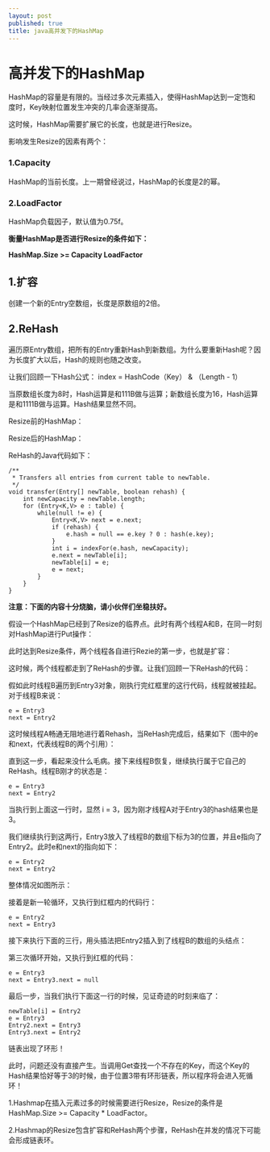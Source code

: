 ```yaml
---
layout: post
published: true
title: java高并发下的HashMap
---
```

# 高并发下的HashMap

HashMap的容量是有限的。当经过多次元素插入，使得HashMap达到一定饱和度时，Key映射位置发生冲突的几率会逐渐提高。

这时候，HashMap需要扩展它的长度，也就是进行Resize。

影响发生Resize的因素有两个：

### 1.Capacity

HashMap的当前长度。上一期曾经说过，HashMap的长度是2的幂。

### 2.LoadFactor

HashMap负载因子，默认值为0.75f。

**衡量HashMap是否进行Resize的条件如下：**

**HashMap.Size   >=  Capacity  LoadFactor**


## 1.扩容

创建一个新的Entry空数组，长度是原数组的2倍。


## 2.ReHash

遍历原Entry数组，把所有的Entry重新Hash到新数组。为什么要重新Hash呢？因为长度扩大以后，Hash的规则也随之改变。

让我们回顾一下Hash公式：
index =  HashCode（Key） &  （Length - 1） 

当原数组长度为8时，Hash运算是和111B做与运算；新数组长度为16，Hash运算是和1111B做与运算。Hash结果显然不同。

Resize前的HashMap：


Resize后的HashMap：


ReHash的Java代码如下：

    /**
     * Transfers all entries from current table to newTable.
     */
    void transfer(Entry[] newTable, boolean rehash) {
        int newCapacity = newTable.length;
        for (Entry<K,V> e : table) {
            while(null != e) {
                Entry<K,V> next = e.next;
                if (rehash) {
                    e.hash = null == e.key ? 0 : hash(e.key);
                }
                int i = indexFor(e.hash, newCapacity);
                e.next = newTable[i];
                newTable[i] = e;
                e = next;
            }
        }
    }

**注意：下面的内容十分烧脑，请小伙伴们坐稳扶好。**


假设一个HashMap已经到了Resize的临界点。此时有两个线程A和B，在同一时刻对HashMap进行Put操作：

此时达到Resize条件，两个线程各自进行Rezie的第一步，也就是扩容：

这时候，两个线程都走到了ReHash的步骤。让我们回顾一下ReHash的代码：

假如此时线程B遍历到Entry3对象，刚执行完红框里的这行代码，线程就被挂起。对于线程B来说：

    e = Entry3
    next = Entry2

这时候线程A畅通无阻地进行着Rehash，当ReHash完成后，结果如下（图中的e和next，代表线程B的两个引用）：

直到这一步，看起来没什么毛病。接下来线程B恢复，继续执行属于它自己的ReHash。线程B刚才的状态是：

    e = Entry3
    next = Entry2

当执行到上面这一行时，显然 i = 3，因为刚才线程A对于Entry3的hash结果也是3。

我们继续执行到这两行，Entry3放入了线程B的数组下标为3的位置，并且e指向了Entry2。此时e和next的指向如下：

    e = Entry2
    next = Entry2

整体情况如图所示：

接着是新一轮循环，又执行到红框内的代码行：

    e = Entry2
    next = Entry3

接下来执行下面的三行，用头插法把Entry2插入到了线程B的数组的头结点：

第三次循环开始，又执行到红框的代码：

    e = Entry3
    next = Entry3.next = null

最后一步，当我们执行下面这一行的时候，见证奇迹的时刻来临了：

    newTable[i] = Entry2
    e = Entry3
    Entry2.next = Entry3
    Entry3.next = Entry2

链表出现了环形！


此时，问题还没有直接产生。当调用Get查找一个不存在的Key，而这个Key的Hash结果恰好等于3的时候，由于位置3带有环形链表，所以程序将会进入死循环！


1.Hashmap在插入元素过多的时候需要进行Resize，Resize的条件是
HashMap.Size   >=  Capacity * LoadFactor。

2.Hashmap的Resize包含扩容和ReHash两个步骤，ReHash在并发的情况下可能会形成链表环。
